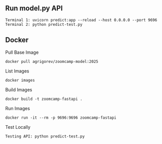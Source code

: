 ## Run model.py API
    Terminal 1: uvicorn predict:app --reload --host 0.0.0.0 --port 9696
    Terminal 2: python predict-test.py

## Docker
  Pull Base Image
    
    docker pull agrigorev/zoomcamp-model:2025
  List Images

    docker images
  Build Images
  
    docker build -t zoomcamp-fastapi .
  Run Images
  
    docker run -it --rm -p 9696:9696 zoomcamp-fastapi
  Test Locally
  
    Testing API: python predict-test.py

